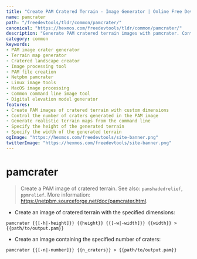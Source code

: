 ```yaml
---
title: "Create PAM Cratered Terrain - Image Generator | Online Free DevTools by Hexmos"
name: pamcrater
path: "/freedevtools/tldr/common/pamcrater/"
canonical: "https://hexmos.com/freedevtools/tldr/common/pamcrater/"
description: "Generate PAM cratered terrain images with pamcrater. Control image dimensions and crater density effortlessly. Free online tool, no registration required."
category: common
keywords:
- PAM image crater generator
- Terrain map generator
- Cratered landscape creator
- Image processing tool
- PAM file creation
- Netpbm pamcrater
- Linux image tools
- MacOS image processing
- Common command line image tool
- Digital elevation model generator
features:
- Create PAM images of cratered terrain with custom dimensions
- Control the number of craters generated in the PAM image
- Generate realistic terrain maps from the command line
- Specify the height of the generated terrain
- Specify the width of the generated terrain
ogImage: "https://hexmos.com/freedevtools/site-banner.png"
twitterImage: "https://hexmos.com/freedevtools/site-banner.png"
---
```


# pamcrater

> Create a PAM image of cratered terrain.
> See also: `pamshadedrelief`, `ppmrelief`.
> More information: <https://netpbm.sourceforge.net/doc/pamcrater.html>.

- Create an image of cratered terrain with the specified dimensions:

`pamcrater {{[-h|-height]}} {{height}} {{[-w|-width]}} {{width}} > {{path/to/output.pam}}`

- Create an image containing the specified number of craters:

`pamcrater {{[-n|-number]}} {{n_craters}} > {{path/to/output.pam}}`
